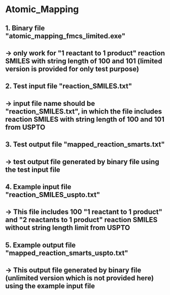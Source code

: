 # Atomic_Mapping

## 1. Binary file "atomic_mapping_fmcs_limited.exe" 
##    -> only work for "1 reactant to 1 product" reaction SMILES with string length of 100 and 101 (limited version is provided for only test purpose)
##
## 2. Test input file "reaction_SMILES.txt"
##    -> input file name should be "reaction_SMILES.txt", in which the file includes reaction SMILES with string length of 100 and 101 from USPTO
##
## 3. Test output file "mapped_reaction_smarts.txt"
##    -> test output file generated by binary file using the test input file 
##
## 4. Example input file "reaction_SMILES_uspto.txt"
##    -> This file includes 100 "1 reactant to 1 product" and "2 reactants to 1 product" reaction SMILES without string length limit from USPTO
##
## 5. Example output file "mapped_reaction_smarts_uspto.txt"
##    -> This output file generated by binary file (unlimited version which is not provided here) using the example input file
